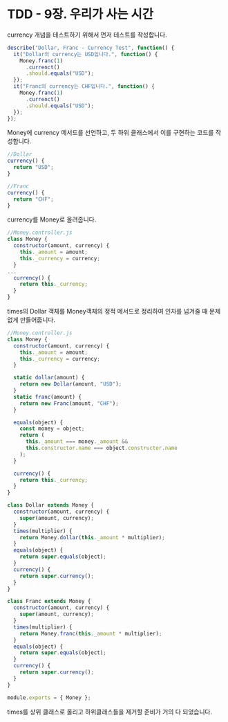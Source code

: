 # TDD - 9장. 우리가 사는 시간

currency 개념을 테스트하기 위해서 먼저 테스트를 작성합니다.

```javascript
describe("Dollar, Franc - Currency Test", function() {
  it("Dollar의 currency는 USD입니다.", function() {
    Money.franc(1)
      .currenct()
      .should.equals("USD");
  });
  it("Franc의 currency는 CHF입니다.", function() {
    Money.franc(1)
      .currenct()
      .should.equals("USD");
  });
});
```

Money에 currency 메서드를 선언하고, 두 하위 클래스에서 이를 구현하는 코드를 작성합니다.

```javascript
//Dollar
currency() {
  return "USD";
}

//Franc
currency() {
  return "CHF";
}
```

currency를 Money로 올려줍니다.

```javascript
//Money.controller.js
class Money {
  constructor(amount, currency) {
    this._amount = amount;
    this._currency = currency;
  }
...
  currency() {
    return this._currency;
  }
}
```

times의 Dollar 객체를 Money객체의 정적 메서드로 정리하여 인자를 넘겨줄 때 문제 없게 만들어줍니다.

```javascript
//Money.controller.js
class Money {
  constructor(amount, currency) {
    this._amount = amount;
    this._currency = currency;
  }

  static dollar(amount) {
    return new Dollar(amount, "USD");
  }
  static franc(amount) {
    return new Franc(amount, "CHF");
  }

  equals(object) {
    const money = object;
    return (
      this._amount === money._amount &&
      this.constructor.name === object.constructor.name
    );
  }

  currency() {
    return this._currency;
  }
}

class Dollar extends Money {
  constructor(amount, currency) {
    super(amount, currency);
  }
  times(multiplier) {
    return Money.dollar(this._amount * multiplier);
  }
  equals(object) {
    return super.equals(object);
  }
  currency() {
    return super.currency();
  }
}

class Franc extends Money {
  constructor(amount, currency) {
    super(amount, currency);
  }
  times(multiplier) {
    return Money.franc(this._amount * multiplier);
  }
  equals(object) {
    return super.equals(object);
  }
  currency() {
    return super.currency();
  }
}

module.exports = { Money };

```

times를 상위 클래스로 올리고 하위클래스들을 제거할 준비가 거의 다 되었습니다.